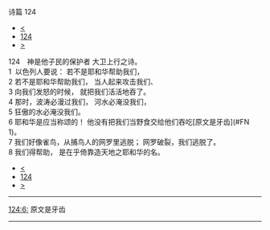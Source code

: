 ﻿





 诗篇 124




* [<](bible/PSA123.md)
* [124](bible/PSA.md)
* [>](bible/PSA125.md)



 
124　神是他子民的保护者 大卫上行之诗。  
1  以色列人要说： 若不是耶和华帮助我们，  
2 若不是耶和华帮助我们， 当人起来攻击我们、  
3 向我们发怒的时候， 就把我们活活地吞了。  
4 那时，波涛必漫过我们， 河水必淹没我们，  
5 狂傲的水必淹没我们。  
6 耶和华是应当称颂的！ 他没有把我们当野食交给他们吞吃[原文是牙齿](#FN
1)。  
7 我们好像雀鸟，从捕鸟人的网罗里逃脱； 网罗破裂，我们逃脱了。  
8 我们得帮助， 是在乎倚靠造天地之耶和华的名。 
* [<](bible/PSA123.md)
* [124](bible/PSA.md)
* [>](bible/PSA125.md)





---


[124:6:](#V6)
原文是牙齿




---









